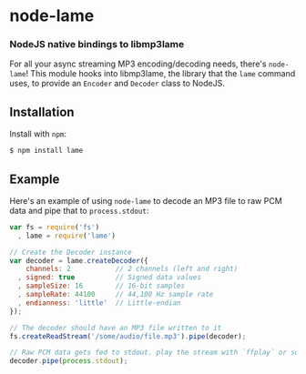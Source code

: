 node-lame
=========
### NodeJS native bindings to libmp3lame

For all your async streaming MP3 encoding/decoding needs, there's `node-lame`!
This module hooks into libmp3lame, the library that the `lame` command uses, to
provide an `Encoder` and `Decoder` class to NodeJS.


Installation
------------

Install with `npm`:

``` bash
$ npm install lame
```


Example
-------

Here's an example of using `node-lame` to decode an MP3 file to raw PCM data and
pipe that to `process.stdout`:

``` javascript
var fs = require('fs')
  , lame = require('lame')

// Create the Decoder instance
var decoder = lame.createDecoder({
    channels: 2           // 2 channels (left and right)
  , signed: true          // Signed data values
  , sampleSize: 16        // 16-bit samples
  , sampleRate: 44100     // 44,100 Hz sample rate
  , endianness: 'little'  // Little-endian
});

// The decoder should have an MP3 file written to it
fs.createReadStream('/some/audio/file.mp3').pipe(decoder);

// Raw PCM data gets fed to stdout. play the stream with `ffplay` or somethin'
decoder.pipe(process.stdout);
```
